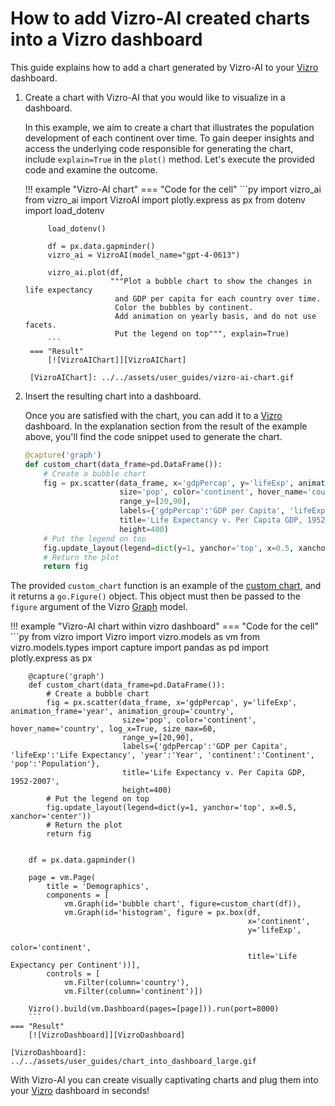 # How to add Vizro-AI created charts into a Vizro dashboard

This guide explains how to add a chart generated by Vizro-AI to your [Vizro](https://github.com/mckinsey/vizro/tree/main/vizro-core) dashboard.

1. Create a chart with Vizro-AI that you would like to visualize in a dashboard.

    In this example, we aim to create a chart that illustrates the population development of each continent over time. To gain deeper insights and access the underlying code responsible for generating the chart, include `explain=True` in the `plot()` method. Let's execute the provided code and examine the outcome.

    !!! example "Vizro-AI chart"
        === "Code for the cell"
            ```py
            import vizro_ai
            from vizro_ai import VizroAI
            import plotly.express as px
            from dotenv import load_dotenv

            load_dotenv()

            df = px.data.gapminder()
            vizro_ai = VizroAI(model_name="gpt-4-0613")

            vizro_ai.plot(df,
                          """Plot a bubble chart to show the changes in life expectancy
                           and GDP per capita for each country over time.
                           Color the bubbles by continent.
                           Add animation on yearly basis, and do not use facets.
                           Put the legend on top""", explain=True)
            ```
        === "Result"
            [![VizroAIChart]][VizroAIChart]

        [VizroAIChart]: ../../assets/user_guides/vizro-ai-chart.gif

2. Insert the resulting chart into a dashboard.

    Once you are satisfied with the chart, you can add it to a [Vizro](https://github.com/mckinsey/vizro/tree/main/vizro-core) dashboard. In the explanation section from the result of the example above, you'll find the code snippet used to generate the chart.

    ```py
    @capture('graph')
    def custom_chart(data_frame=pd.DataFrame()):
        # Create a bubble chart
        fig = px.scatter(data_frame, x='gdpPercap', y='lifeExp', animation_frame='year', animation_group='country',
                         size='pop', color='continent', hover_name='country', log_x=True, size_max=60,
                         range_y=[20,90],
                         labels={'gdpPercap':'GDP per Capita', 'lifeExp':'Life Expectancy', 'year':'Year', 'continent':'Continent', 'pop':'Population'},
                         title='Life Expectancy v. Per Capita GDP, 1952-2007',
                         height=400)
        # Put the legend on top
        fig.update_layout(legend=dict(y=1, yanchor='top', x=0.5, xanchor='center'))
        # Return the plot
        return fig
    ```

The provided `custom_chart` function is an example of the [custom chart](https://vizro.readthedocs.io/en/stable/pages/user-guides/custom-charts), and it returns a `go.Figure()` object.
This object must then be passed to the `figure` argument of the Vizro [Graph](https://vizro.readthedocs.io/en/stable/pages/user-guides/graph) model.

!!! example "Vizro-AI chart within vizro dashboard"
    === "Code for the cell"
        ```py
        from vizro import Vizro
        import vizro.models as vm
        from vizro.models.types import capture
        import pandas as pd
        import plotly.express as px


        @capture('graph')
        def custom_chart(data_frame=pd.DataFrame()):
            # Create a bubble chart
            fig = px.scatter(data_frame, x='gdpPercap', y='lifeExp', animation_frame='year', animation_group='country',
                             size='pop', color='continent', hover_name='country', log_x=True, size_max=60,
                             range_y=[20,90],
                             labels={'gdpPercap':'GDP per Capita', 'lifeExp':'Life Expectancy', 'year':'Year', 'continent':'Continent', 'pop':'Population'},
                             title='Life Expectancy v. Per Capita GDP, 1952-2007',
                             height=400)
            # Put the legend on top
            fig.update_layout(legend=dict(y=1, yanchor='top', x=0.5, xanchor='center'))
            # Return the plot
            return fig


        df = px.data.gapminder()

        page = vm.Page(
            title = 'Demographics',
            components = [
                vm.Graph(id='bubble chart', figure=custom_chart(df)),
                vm.Graph(id='histogram', figure = px.box(df,
                                                         x='continent',
                                                         y='lifeExp',
                                                         color='continent',
                                                         title='Life Expectancy per Continent'))],
            controls = [
                vm.Filter(column='country'),
                vm.Filter(column='continent')])

        Vizro().build(vm.Dashboard(pages=[page])).run(port=8000)
        ```
    === "Result"
        [![VizroDashboard]][VizroDashboard]

    [VizroDashboard]: ../../assets/user_guides/chart_into_dashboard_large.gif


With Vizro-AI you can create visually captivating charts and plug them into your [Vizro](https://github.com/mckinsey/vizro/tree/main/vizro-core) dashboard in seconds!
